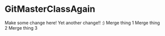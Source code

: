 # GitMasterClassAgain
Make some change here!
Yet another change!! :)
Merge thing 1
Merge thing 2
Merge thing 3